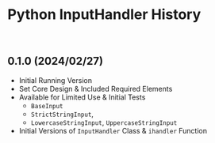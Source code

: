 # Python InputHandler History

<br>

## 0.1.0 (2024/02/27)

- Initial Running Version
- Set Core Design & Included Required Elements
- Available for Limited Use & Initial Tests
    - `BaseInput`
    - `StrictStringInput`,
    - `LowercaseStringInput`, `UppercaseStringInput`
- Initial Versions of `InputHandler` Class & `ihandler` Function
